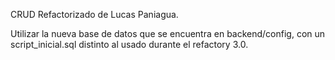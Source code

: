 CRUD Refactorizado de Lucas Paniagua.

Utilizar la nueva base de datos que se encuentra en backend/config, con un script_inicial.sql distinto al usado durante el refactory 3.0.
